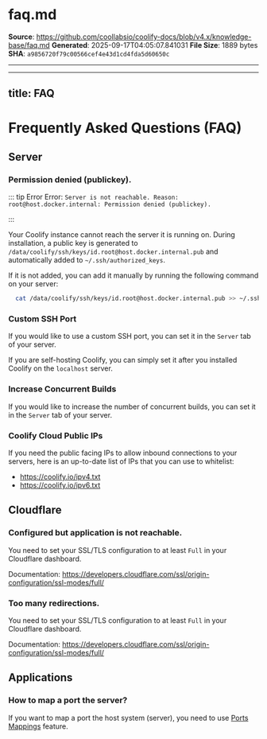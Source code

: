 # faq.md

**Source**: https://github.com/coollabsio/coolify-docs/blob/v4.x/knowledge-base/faq.md
**Generated**: 2025-09-17T04:05:07.841031
**File Size**: 1889 bytes
**SHA**: `a9856720f79c00566cef4e43d1cd4fda5d60650c`

---

---
title: FAQ
---

# Frequently Asked Questions (FAQ)

## Server

### Permission denied (publickey).
::: tip Error
Error: `Server is not reachable. Reason: root@host.docker.internal: Permission denied (publickey).`

:::

Your Coolify instance cannot reach the server it is running on. During installation, a public key is generated to `/data/coolify/ssh/keys/id.root@host.docker.internal.pub` and automatically added to `~/.ssh/authorized_keys`.

If it is not added, you can add it manually by running the following command on your server:

```bash
  cat /data/coolify/ssh/keys/id.root@host.docker.internal.pub >> ~/.ssh/authorized_keys
```

### Custom SSH Port
  If you would like to use a custom SSH port, you can set it in the `Server` tab of your server.

If you are self-hosting Coolify, you can simply set it after you installed Coolify on the `localhost` server.

### Increase Concurrent Builds
If you would like to increase the number of concurrent builds, you can set it in the `Server` tab of your server.

### Coolify Cloud Public IPs
If you need the public facing IPs to allow inbound connections to your servers, here is an up-to-date list of IPs that you can use to whitelist:

- https://coolify.io/ipv4.txt
- https://coolify.io/ipv6.txt

## Cloudflare

### Configured but application is not reachable.
You need to set your SSL/TLS configuration to at least `Full` in your Cloudflare dashboard.

Documentation: https://developers.cloudflare.com/ssl/origin-configuration/ssl-modes/full/

### Too many redirections.
You need to set your SSL/TLS configuration to at least `Full` in your Cloudflare dashboard.

Documentation: https://developers.cloudflare.com/ssl/origin-configuration/ssl-modes/full/


## Applications

### How to map a port the server?
If you want to map a port the host system (server), you need to use [Ports Mappings](/applications/#port-mappings) feature.

